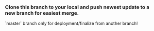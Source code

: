 <h3>Clone this branch to your local and push newest update to a new branch for easiest merge.</h3>
<p>`master` branch only for deployment/finalize from another branch!</p>
